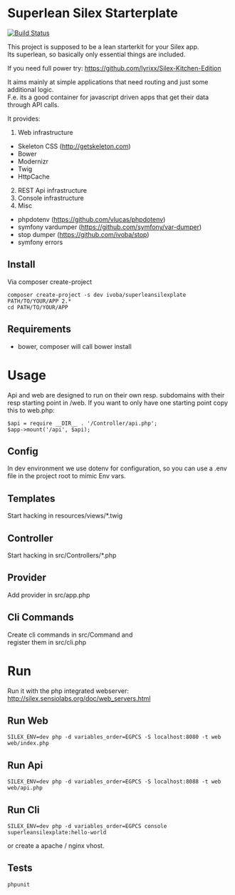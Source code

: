 # Superlean Silex Starterplate

[![Build Status](https://secure.travis-ci.org/ivoba/superleansilexplate.png?branch=master)](http://travis-ci.org/ivoba/superleansilexplate)

This project is supposed to be a lean starterkit for your Silex app.  
Its superlean, so basically only essential things are included.  

If you need full power try:
https://github.com/lyrixx/Silex-Kitchen-Edition

It aims mainly at simple applications that need routing and just some additional logic.  
F.e. its a good container for javascript driven apps that get their data through API calls.  

It provides:

1. Web infrastructure
  * Skeleton CSS (http://getskeleton.com)
  * Bower
  * Modernizr
  * Twig
  * HttpCache
2. REST Api infrastructure
3. Console infrastructure
4. Misc
  * phpdotenv (https://github.com/vlucas/phpdotenv)
  * symfony vardumper (https://github.com/symfony/var-dumper) 
  * stop dumper (https://github.com/ivoba/stop)
  * symfony errors
  
## Install
Via composer create-project

    composer create-project -s dev ivoba/superleansilexplate PATH/TO/YOUR/APP 2.*
    cd PATH/TO/YOUR/APP

## Requirements
- bower, composer will call bower install

# Usage
Api and web are designed to run on their own resp. subdomains with their resp starting point in /web.
If you want to only have one starting point copy this to web.php:

    $api = require __DIR__ . '/Controller/api.php';
    $app->mount('/api', $api);


## Config
In dev environment we use dotenv for configuration, so you can use a .env file in the project root to mimic Env vars.
## Templates
Start hacking in resources/views/*.twig
## Controller
Start hacking in src/Controllers/*.php
## Provider
Add provider in src/app.php
## Cli Commands
Create cli commands in src/Command and  
register them in src/cli.php

# Run
Run it with the php integrated webserver: http://silex.sensiolabs.org/doc/web_servers.html  

## Run Web

    SILEX_ENV=dev php -d variables_order=EGPCS -S localhost:8080 -t web web/index.php

## Run Api

    SILEX_ENV=dev php -d variables_order=EGPCS -S localhost:8088 -t web web/api.php
    
## Run Cli

    SILEX_ENV=dev php -d variables_order=EGPCS console superleansilexplate:hello-world
    
or create a apache / nginx vhost.

Tests
-----
`phpunit`
    
